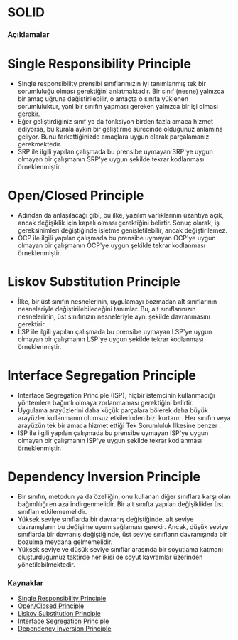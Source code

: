 # SOLID

### Açıklamalar
# Single Responsibility Principle
- Single responsibility prensibi sınıflarımızın iyi tanımlanmış tek bir sorumluluğu olması gerektiğini anlatmaktadır. Bir sınıf (nesne) yalnızca bir amaç uğruna değiştirilebilir, o amaçta o sınıfa yüklenen sorumluluktur, yani bir sınıfın yapması gereken yalnızca bir işi olması gerekir.
- Eğer geliştirdiğiniz sınıf ya da fonksiyon birden fazla amaca hizmet ediyorsa, bu kurala aykırı bir geliştirme sürecinde olduğunuz anlamına geliyor. Bunu farkettiğinizde amaçlara uygun olarak parçalamanız gerekmektedir.
- SRP ile ilgili yapılan çalışmada bu prensibe uymayan SRP'ye uygun olmayan bir çalışmanın SRP'ye uygun şekilde tekrar kodlanması örneklenmiştir.


# Open/Closed Principle
- Adından da anlaşılacağı gibi, bu ilke, yazılım varlıklarının uzantıya açık, ancak değişiklik için kapalı olması gerektiğini belirtir. Sonuç olarak, iş gereksinimleri değiştiğinde işletme genişletilebilir, ancak değiştirilemez.
- OCP ile ilgili yapılan çalışmada bu prensibe uymayan OCP'ye uygun olmayan bir çalışmanın OCP'ye uygun şekilde tekrar kodlanması örneklenmiştir.

# Liskov Substitution Principle
- İlke, bir üst sınıfın nesnelerinin, uygulamayı bozmadan alt sınıflarının nesneleriyle değiştirilebileceğini tanımlar. Bu, alt sınıflarınızın nesnelerinin, üst sınıfınızın nesneleriyle aynı şekilde davranmasını gerektirir
- LSP ile ilgili yapılan çalışmada bu prensibe uymayan LSP'ye uygun olmayan bir çalışmanın LSP'ye uygun şekilde tekrar kodlanması örneklenmiştir.

# Interface Segregation Principle
- Interface Segregation Principle (ISP), hiçbir istemcinin kullanmadığı yöntemlere bağımlı olmaya zorlanmaması gerektiğini belirtir.
- Uygulama arayüzlerini daha küçük parçalara bölerek daha büyük arayüzler kullanmanın olumsuz etkilerinden bizi kurtarır . Her sınıfın veya arayüzün tek bir amaca hizmet ettiği Tek Sorumluluk İlkesine benzer .
- ISP ile ilgili yapılan çalışmada bu prensibe uymayan ISP'ye uygun olmayan bir çalışmanın ISP'ye uygun şekilde tekrar kodlanması örneklenmiştir.

# Dependency Inversion Principle
- Bir sınıfın, metodun ya da özelliğin, onu kullanan diğer sınıflara karşı olan bağımlılığı en aza indirgenmelidir. Bir alt sınıfta yapılan değişiklikler üst sınıfları etkilememelidir.
- Yüksek seviye sınıflarda bir davranış değiştiğinde, alt seviye davranışların bu değişime uyum sağlaması gerekir. Ancak, düşük seviye sınıflarda bir davranış değiştiğinde, üst seviye sınıfların davranışında bir bozulma meydana gelmemelidir.
- Yüksek seviye ve düşük seviye sınıflar arasında bir soyutlama katmanı oluşturduğumuz taktirde her ikisi de soyut kavramlar üzerinden yönetilebilmektedir.

### Kaynaklar
- [Single Responsibility Principle](https://www.baeldung.com/java-single-responsibility-principle#:~:text=For%20example%2C%20if%20we%20have,the%20text%20in%20some%20way.)
- [Open/Closed Principle](https://stackify.com/solid-design-open-closed-principle/)
- [Liskov Substitution Principle](https://www.baeldung.com/java-liskov-substitution-principle)
- [Interface Segregation Principle](https://dzone.com/articles/solid-principles-interface-segregation-principle)
- [Dependency Inversion Principle](https://dzone.com/articles/solid-principles-dependency-inversion-principle)


